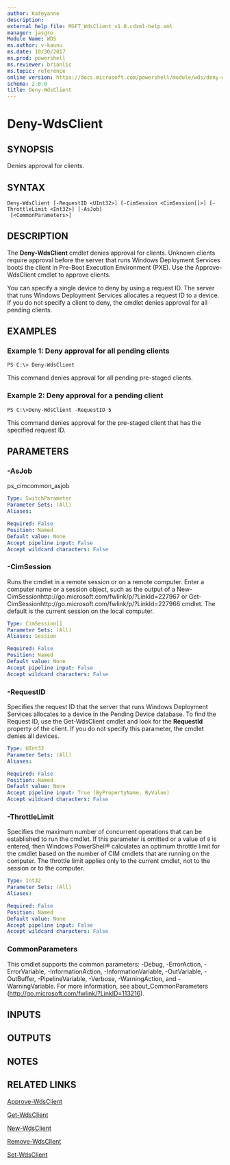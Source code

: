 ```yaml
---
author: Kateyanne
description: 
external help file: MSFT_WdsClient_v1.0.cdxml-help.xml
manager: jasgro
Module Name: WDS
ms.author: v-kaunu
ms.date: 10/30/2017
ms.prod: powershell
ms.reviewer: brianlic
ms.topic: reference
online version: https://docs.microsoft.com/powershell/module/wds/deny-wdsclient?view=windowsserver2012r2-ps&wt.mc_id=ps-gethelp
schema: 2.0.0
title: Deny-WdsClient
---
```


# Deny-WdsClient

## SYNOPSIS
Denies approval for clients.

## SYNTAX

```
Deny-WdsClient [-RequestID <UInt32>] [-CimSession <CimSession[]>] [-ThrottleLimit <Int32>] [-AsJob]
 [<CommonParameters>]
```

## DESCRIPTION
The **Deny-WdsClient** cmdlet denies approval for clients.
Unknown clients require approval before the server that runs Windows Deployment Services boots the client in Pre-Boot Execution Environment (PXE).
Use the Approve-WdsClient cmdlet to approve clients.

You can specify a single device to deny by using a request ID.
The server that runs Windows Deployment Services allocates a request ID to a device.
If you do not specify a client to deny, the cmdlet denies approval for all pending clients.

## EXAMPLES

### Example 1: Deny approval for all pending clients
```
PS C:\> Deny-WdsClient
```

This command denies approval for all pending pre-staged clients.

### Example 2: Deny approval for a pending client
```
PS C:\>Deny-WdsClient -RequestID 5
```

This command denies approval for the pre-staged client that has the specified request ID.

## PARAMETERS

### -AsJob
ps_cimcommon_asjob

```yaml
Type: SwitchParameter
Parameter Sets: (All)
Aliases: 

Required: False
Position: Named
Default value: None
Accept pipeline input: False
Accept wildcard characters: False
```

### -CimSession
Runs the cmdlet in a remote session or on a remote computer.
Enter a computer name or a session object, such as the output of a New-CimSessionhttp://go.microsoft.com/fwlink/p/?LinkId=227967 or Get-CimSessionhttp://go.microsoft.com/fwlink/p/?LinkId=227966 cmdlet.
The default is the current session on the local computer.

```yaml
Type: CimSession[]
Parameter Sets: (All)
Aliases: Session

Required: False
Position: Named
Default value: None
Accept pipeline input: False
Accept wildcard characters: False
```

### -RequestID
Specifies the request ID that the server that runs Windows Deployment Services allocates to a device in the Pending Device database.
To find the Request ID, use the Get-WdsClient cmdlet and look for the **RequestId** property of the client.
If you do not specify this parameter, the cmdlet denies all devices.

```yaml
Type: UInt32
Parameter Sets: (All)
Aliases: 

Required: False
Position: Named
Default value: None
Accept pipeline input: True (ByPropertyName, ByValue)
Accept wildcard characters: False
```

### -ThrottleLimit
Specifies the maximum number of concurrent operations that can be established to run the cmdlet.
If this parameter is omitted or a value of `0` is entered, then Windows PowerShell® calculates an optimum throttle limit for the cmdlet based on the number of CIM cmdlets that are running on the computer.
The throttle limit applies only to the current cmdlet, not to the session or to the computer.

```yaml
Type: Int32
Parameter Sets: (All)
Aliases: 

Required: False
Position: Named
Default value: None
Accept pipeline input: False
Accept wildcard characters: False
```

### CommonParameters
This cmdlet supports the common parameters: -Debug, -ErrorAction, -ErrorVariable, -InformationAction, -InformationVariable, -OutVariable, -OutBuffer, -PipelineVariable, -Verbose, -WarningAction, and -WarningVariable. For more information, see about_CommonParameters (http://go.microsoft.com/fwlink/?LinkID=113216).

## INPUTS

## OUTPUTS

## NOTES

## RELATED LINKS

[Approve-WdsClient](./Approve-WdsClient.md)

[Get-WdsClient](./Get-WdsClient.md)

[New-WdsClient](./New-WdsClient.md)

[Remove-WdsClient](./Remove-WdsClient.md)

[Set-WdsClient](./Set-WdsClient.md)

